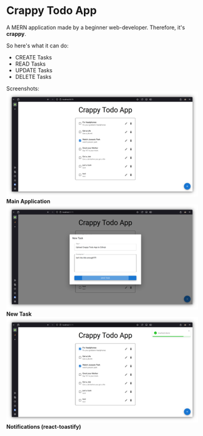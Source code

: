 # Crappy Todo App

A MERN application made by a beginner web-developer. Therefore, it's **crappy**.

So here's what it can do:
 - CREATE Tasks
 - READ Tasks
 - UPDATE Tasks
 - DELETE Tasks

Screenshots:
![Main Application](./screenshots/home.png)
**Main Application**
![New Task](./screenshots/newTask.png)
**New Task**
![Notifications](./screenshots/notifications.png)
**Notifications (react-toastify)**